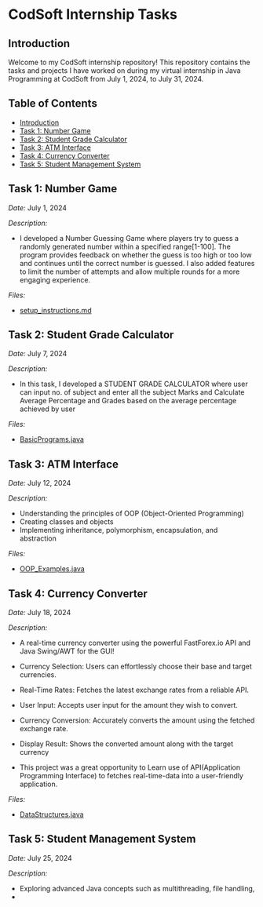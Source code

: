 # CodSoft Internship Tasks

## Introduction
Welcome to my CodSoft internship repository! This repository contains the tasks and projects I have worked on during my virtual internship in Java Programming at CodSoft from July 1, 2024, to July 31, 2024.

## Table of Contents
- [Introduction](#introduction)
- [Task 1: Number Game](#task-1-Number-Game)
- [Task 2: Student Grade Calculator](#task-2-Student-Grade-Calculator)
- [Task 3: ATM Interface](#task-3-ATM-Interface)
- [Task 4: Currency Converter](#task-4-Currency-Converter)
- [Task 5: Student Management System](#task-5-Student-Management-Systems)

## Task 1: Number Game
*Date:* July 1, 2024

*Description:* 
- I developed a Number Guessing Game where players try to guess a randomly generated number 
  within a specified range[1-100]. The program provides feedback on whether the guess is too 
  high or too low and continues until the correct number is guessed. I also added features to 
  limit the number of attempts and allow multiple rounds for a more engaging experience.

*Files:* 
- [setup_instructions.md](tasks/task1/setup_instructions.md)

## Task 2: Student Grade Calculator
*Date:* July 7, 2024

*Description:* 
- In this task, I developed a STUDENT GRADE CALCULATOR where user can input no. of subject and 
  enter all the subject Marks and Calculate Average Percentage and Grades based on the average 
  percentage achieved by user

*Files:* 
- [BasicPrograms.java](tasks/task2/BasicPrograms.java)
## Task 3: ATM Interface
*Date:* July 12, 2024

*Description:* 
- Understanding the principles of OOP (Object-Oriented Programming)
- Creating classes and objects
- Implementing inheritance, polymorphism, encapsulation, and abstraction

*Files:* 
- [OOP_Examples.java](tasks/task3/OOP_Examples.java)

## Task 4:  Currency Converter
*Date:* July 18, 2024

*Description:* 
- A real-time currency converter using the powerful FastForex.io
  API and Java Swing/AWT for the GUI!

- Currency Selection: Users can effortlessly choose their base and target currencies. 
- Real-Time Rates: Fetches the latest exchange rates from a reliable API. 
- User Input: Accepts user input for the amount they wish to convert. 
- Currency Conversion: Accurately converts the amount using the fetched exchange rate. 
- Display Result: Shows the converted amount along with the target currency 

- This project was a great opportunity to Learn use of API(Application Programming Interface) 
  to fetches real-time-data into a user-friendly application. 

*Files:* 
- [DataStructures.java](tasks/task4/DataStructures.java)










## Task 5: Student Management System
*Date:* July 25, 2024

*Description:* 
- Exploring advanced Java concepts such as multithreading, file handling,
-
